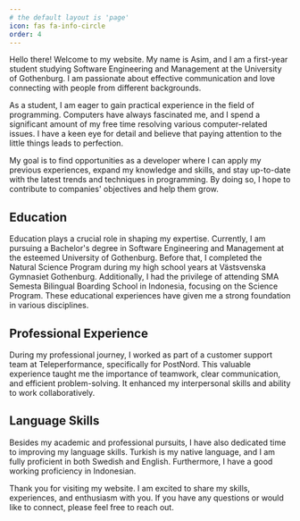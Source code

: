 ```yaml
---
# the default layout is 'page'
icon: fas fa-info-circle
order: 4
---
```

Hello there! Welcome to my website. My name is Asim, and I am a first-year student studying Software Engineering and Management at the University of Gothenburg. I am passionate about effective communication and love connecting with people from different backgrounds.

As a student, I am eager to gain practical experience in the field of programming. Computers have always fascinated me, and I spend a significant amount of my free time resolving various computer-related issues. I have a keen eye for detail and believe that paying attention to the little things leads to perfection.

My goal is to find opportunities as a developer where I can apply my previous experiences, expand my knowledge and skills, and stay up-to-date with the latest trends and techniques in programming. By doing so, I hope to contribute to companies' objectives and help them grow.

## Education

Education plays a crucial role in shaping my expertise. Currently, I am pursuing a Bachelor's degree in Software Engineering and Management at the esteemed University of Gothenburg. Before that, I completed the Natural Science Program during my high school years at Västsvenska Gymnasiet Gothenburg. Additionally, I had the privilege of attending SMA Semesta Bilingual Boarding School in Indonesia, focusing on the Science Program. These educational experiences have given me a strong foundation in various disciplines.

## Professional Experience

During my professional journey, I worked as part of a customer support team at Teleperformance, specifically for PostNord. This valuable experience taught me the importance of teamwork, clear communication, and efficient problem-solving. It enhanced my interpersonal skills and ability to work collaboratively.

## Language Skills

Besides my academic and professional pursuits, I have also dedicated time to improving my language skills. Turkish is my native language, and I am fully proficient in both Swedish and English. Furthermore, I have a good working proficiency in Indonesian.

Thank you for visiting my website. I am excited to share my skills, experiences, and enthusiasm with you. If you have any questions or would like to connect, please feel free to reach out.

